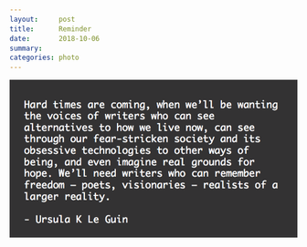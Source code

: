 ```yaml
---
layout:     post
title:      Reminder
date:       2018-10-06
summary:    
categories: photo
---
```


![](/images/2018-10-06-realists.png)
